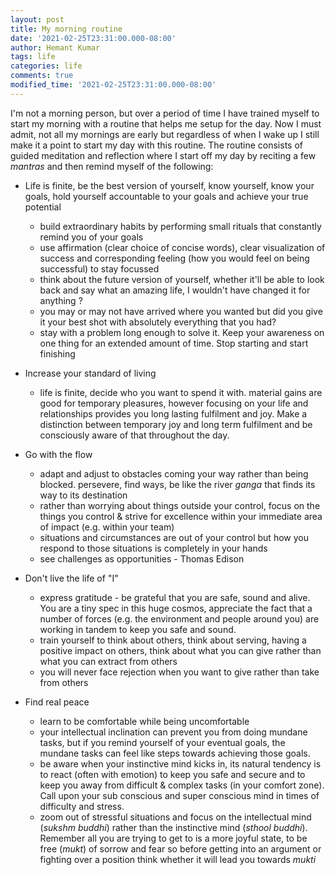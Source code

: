 ```yaml
---
layout: post
title: My morning routine
date: '2021-02-25T23:31:00.000-08:00'
author: Hemant Kumar
tags: life
categories: life
comments: true
modified_time: '2021-02-25T23:31:00.000-08:00'
---
```


I'm not a morning person, but over a period of time I have trained myself to start my morning with a routine that helps me setup for the day. Now I must admit, not all my mornings are early but regardless of when I wake up I still make it a point to start my day with this routine. The routine consists of guided meditation and reflection where I start off my day by reciting a few *mantras* and then remind myself of the following:

- Life is finite, be the best version of yourself, know yourself, know your goals, hold yourself accountable to your goals and achieve your true potential
  - build extraordinary habits by performing small rituals that constantly remind you of your goals
  - use affirmation (clear choice of concise words), clear visualization of success and corresponding feeling (how you would feel on being successful) to stay focussed
  - think about the future version of yourself, whether it'll be able to look back and say what an amazing life, I wouldn't have changed it for anything ?
  - you may or may not have arrived where you wanted but did you give it your best shot with absolutely everything that you had?
  - stay with a problem long enough to solve it. Keep your awareness on one thing for an extended amount of time. Stop starting and start finishing

- Increase your standard of living
  - life is finite, decide who you want to spend it with. material gains are good for temporary pleasures, however focusing on your life and relationships provides you long lasting fulfilment and joy. Make a distinction between temporary joy and long term fulfilment and be consciously aware of that throughout the day.

- Go with the flow
  - adapt and adjust to obstacles coming your way rather than being blocked. persevere, find ways, be like the river *ganga* that finds its way to its destination
  - rather than worrying about things outside your control, focus on the things you control & strive for excellence within your immediate area of impact (e.g. within your team)
  - situations and circumstances are out of your control but how you respond to those situations is completely in your hands
  - see challenges as opportunities - Thomas Edison

- Don't live the life of "I"
  - express gratitude - be grateful that you are safe, sound and alive. You are a tiny spec in this huge cosmos, appreciate the fact that a number of forces (e.g. the environment and people around you) are working in tandem to keep you safe and sound.
  - train yourself to think about others, think about serving, having a positive impact on others, think about what you can give rather than what you can extract from others
  - you will never face rejection when you want to give rather than take from others

- Find real peace
  - learn to be comfortable while being uncomfortable
  - your intellectual inclination can prevent you from doing mundane tasks, but if you remind yourself of your eventual goals, the mundane tasks can feel like steps towards achieving those goals.
  - be aware when your instinctive mind kicks in, its natural tendency is to react (often with emotion) to keep you safe and secure and to keep you away from difficult & complex tasks (in your comfort zone). Call upon your sub conscious and super conscious mind in times of difficulty and stress.
  - zoom out of stressful situations and focus on the intellectual mind (*sukshm buddhi*) rather than the instinctive mind (*sthool buddhi*). Remember all you are trying to get to is a more joyful state, to be free (*mukt*) of sorrow and fear so before getting into an argument or fighting over a position think whether it will lead you towards *mukti*
  